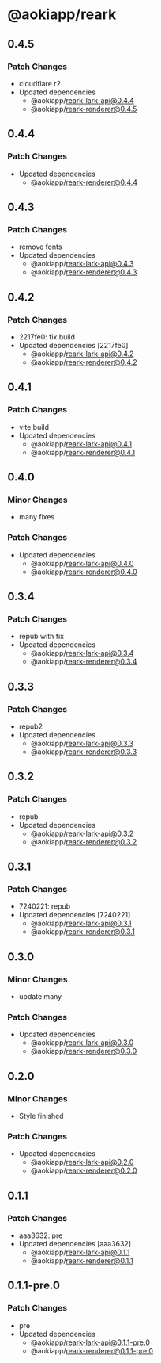 # @aokiapp/reark

## 0.4.5

### Patch Changes

- cloudflare r2
- Updated dependencies
  - @aokiapp/reark-lark-api@0.4.4
  - @aokiapp/reark-renderer@0.4.5

## 0.4.4

### Patch Changes

- Updated dependencies
  - @aokiapp/reark-renderer@0.4.4

## 0.4.3

### Patch Changes

- remove fonts
- Updated dependencies
  - @aokiapp/reark-lark-api@0.4.3
  - @aokiapp/reark-renderer@0.4.3

## 0.4.2

### Patch Changes

- 2217fe0: fix build
- Updated dependencies [2217fe0]
  - @aokiapp/reark-lark-api@0.4.2
  - @aokiapp/reark-renderer@0.4.2

## 0.4.1

### Patch Changes

- vite build
- Updated dependencies
  - @aokiapp/reark-lark-api@0.4.1
  - @aokiapp/reark-renderer@0.4.1

## 0.4.0

### Minor Changes

- many fixes

### Patch Changes

- Updated dependencies
  - @aokiapp/reark-lark-api@0.4.0
  - @aokiapp/reark-renderer@0.4.0

## 0.3.4

### Patch Changes

- repub with fix
- Updated dependencies
  - @aokiapp/reark-lark-api@0.3.4
  - @aokiapp/reark-renderer@0.3.4

## 0.3.3

### Patch Changes

- repub2
- Updated dependencies
  - @aokiapp/reark-lark-api@0.3.3
  - @aokiapp/reark-renderer@0.3.3

## 0.3.2

### Patch Changes

- repub
- Updated dependencies
  - @aokiapp/reark-lark-api@0.3.2
  - @aokiapp/reark-renderer@0.3.2

## 0.3.1

### Patch Changes

- 7240221: repub
- Updated dependencies [7240221]
  - @aokiapp/reark-lark-api@0.3.1
  - @aokiapp/reark-renderer@0.3.1

## 0.3.0

### Minor Changes

- update many

### Patch Changes

- Updated dependencies
  - @aokiapp/reark-lark-api@0.3.0
  - @aokiapp/reark-renderer@0.3.0

## 0.2.0

### Minor Changes

- Style finished

### Patch Changes

- Updated dependencies
  - @aokiapp/reark-lark-api@0.2.0
  - @aokiapp/reark-renderer@0.2.0

## 0.1.1

### Patch Changes

- aaa3632: pre
- Updated dependencies [aaa3632]
  - @aokiapp/reark-lark-api@0.1.1
  - @aokiapp/reark-renderer@0.1.1

## 0.1.1-pre.0

### Patch Changes

- pre
- Updated dependencies
  - @aokiapp/reark-lark-api@0.1.1-pre.0
  - @aokiapp/reark-renderer@0.1.1-pre.0
